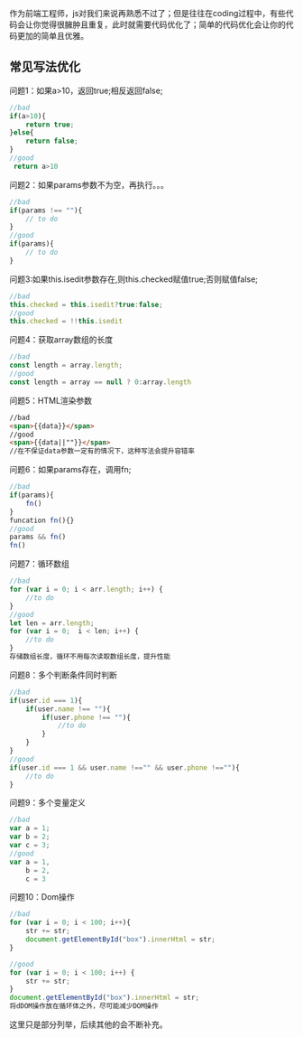 作为前端工程师，js对我们来说再熟悉不过了；但是往往在coding过程中，有些代码会让你觉得很臃肿且重复，此时就需要代码优化了；简单的代码优化会让你的代码更加的简单且优雅。
## 常见写法优化
问题1：如果a>10，返回true;相反返回false;
```js  
//bad
if(a>10){
    return true;
}else{
    return false;
}
//good
 return a>10
```
问题2：如果params参数不为空，再执行。。。  
```js
//bad
if(params !== ""){
    // to do 
}
//good
if(params){
    // to do
}
```
问题3:如果this.isedit参数存在,则this.checked赋值true;否则赋值false;
```js
//bad
this.checked = this.isedit?true:false;
//good
this.checked = !!this.isedit
```
问题4：获取array数组的长度
```js
//bad
const length = array.length;
//good
const length = array == null ? 0:array.length
```
问题5：HTML渲染参数
```html
//bad
<span>{{data}}</span>
//good
<span>{{data||""}}</span>
//在不保证data参数一定有的情况下，这种写法会提升容错率
```
问题6：如果params存在，调用fn;
```js
//bad
if(params){
    fn()
}
funcation fn(){}
//good
params && fn()
fn()
```
问题7：循环数组 
```js  
//bad
for (var i = 0; i < arr.length; i++) {
    //to do 
}
//good
let len = arr.length; 
for (var i = 0;  i < len; i++) {
    //to do 
}
存储数组长度，循环不用每次读取数组长度，提升性能
```
问题8：多个判断条件同时判断
```js  
//bad
if(user.id === 1){
    if(user.name !== ""){
        if(user.phone !== ""){
            //to do
        }
    }
}
//good
if(user.id === 1 && user.name !=="" && user.phone !==""){
    //to do
}
```
问题9：多个变量定义
```js
//bad 
var a = 1;
var b = 2;
var c = 3;
//good
var a = 1,
    b = 2,
    c = 3
```
问题10：Dom操作
```js
//bad
for (var i = 0; i < 100; i++){
    str += str;
    document.getElementById("box").innerHtml = str;
}

//good
for (var i = 0; i < 100; i++) {
    str += str;
}
document.getElementById("box").innerHtml = str;
将dDOM操作放在循环体之外，尽可能减少DOM操作
```
这里只是部分列举，后续其他的会不断补充。